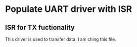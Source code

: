 # Populate UART driver with ISR
## ISR for TX fuctionality
This driver is used to transfer data.
I am ching this file.